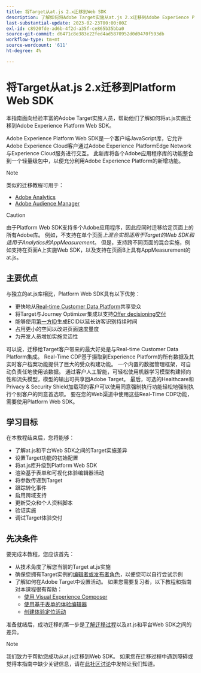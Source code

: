 ```yaml
---
title: 将Target从at.js 2.x迁移到Web SDK
description: 了解如何将Adobe Target实施从at.js 2.x迁移到Adobe Experience Platform Web SDK。 主题包括加载JavaScript库、发送参数、渲染活动以及其他值得注意的标注。
last-substantial-update: 2023-02-23T00:00:00Z
exl-id: c8920fde-ad6b-4f2d-a35f-ce865b35bba0
source-git-commit: d6471c8e383e22fed4ad5870952d0d0470f593db
workflow-type: tm+mt
source-wordcount: '611'
ht-degree: 4%

---
```


# 将Target从at.js 2.x迁移到Platform Web SDK

本指南面向经验丰富的Adobe Target实施人员，帮助他们了解如何将at.js实施迁移到Adobe Experience Platform Web SDK。

Adobe Experience Platform Web SDK是一个客户端JavaScript库，它允许Adobe Experience Cloud客户通过Adobe Experience PlatformEdge Network与Experience Cloud服务进行交互。 此新库将各个Adobe应用程序库的功能整合到一个轻量级包中，以便充分利用Adobe Experience Platform的新增功能。


>[!NOTE]
>
>类似的迁移教程可用于：
>
> * [Adobe Analytics](../tutorial-migrate-analytics-websdk/migration-to-websdk-overview.md)
> * [Adobe Audience Manager](https://experienceleague.adobe.com/zh-hans/docs/audience-manager/user-guide/migrate-to-web-sdk/appmeasurement-to-web-sdk)

>[!CAUTION]
>
> 由于Platform Web SDK支持多个Adobe应用程序，因此应同时迁移给定页面上的所有Adobe库。 例如，不支持在单个页面&#x200B;_上混合实现适用于Target的Web SDK和适用于Analytics的AppMeasurement_。 但是，支持跨不同页面的混合实施，例如支持在页面A上实施Web SDK，以及支持在页面B上具有AppMeasurement的at.js。



## 主要优点

与独立的at.js库相比，Platform Web SDK具有以下优势：

* 更快地从[Real-time Customer Data Platform](https://experienceleague.adobe.com/docs/platform-learn/tutorials/experience-cloud/next-hit-personalization.html?lang=zh-Hans)共享受众
* 将Target与Journey Optimizer集成以支持[Offer decisioning交付](https://experienceleague.adobe.com/docs/target/using/integrate/ajo/offer-decision.html)
* 能够使用[第一方ID](https://experienceleague.adobe.com/docs/platform-learn/data-collection/edge-network/generate-first-party-device-ids.html?lang=zh-Hans)生成ECID以延长访客识别持续时间
* 占用更小的空间以改进页面速度量度
* 为开发人员增加实施灵活性

可以说，迁移给Target客户带来的最大好处是与Real-time Customer Data Platform集成。 Real-Time CDP基于摄取到Experience Platform的所有数据及其实时客户档案功能提供了巨大的受众构建功能。 一个内置的数据管理框架，可自动负责任地使用该数据。 通过客户人工智能，可轻松使用机器学习模型构建倾向性和流失模型，模型的输出可共享回Adobe Target。 最后，可选的Healthcare和Privacy &amp; Security Shield加载项的客户可以使用同意强制执行功能轻松地强制执行个别客户的同意首选项。 要在您的Web渠道中使用这些Real-Time CDP功能，需要使用Platform Web SDK。

## 学习目标

在本教程结束后，您将能够：

* 了解at.js和平台Web SDK之间的Target实施差异
* 设置Target功能的初始配置
* 将at.js库升级到Platform Web SDK
* 渲染基于表单和可视化体验编辑器活动
* 将参数传递到Target
* 跟踪转化事件
* 启用跨域支持
* 更新受众和个人资料脚本
* 验证实施
* 调试Target体验交付


## 先决条件

要完成本教程，您应该首先：

* 从技术角度了解您当前的Target at.js实施
* 确保您拥有Target实例的[编辑者或发布者角色](https://experienceleague.adobe.com/docs/target/using/administer/manage-users/enterprise/properties-overview.html#section_8C425E43E5DD4111BBFC734A2B7ABC80)，以便您可以自行尝试示例
* 了解如何在Adobe Target中设置活动。 如果您需要复习者，以下教程和指南对本课程很有帮助：
   * [使用 Visual Experience Composer](https://experienceleague.adobe.com/docs/target-learn/tutorials/experiences/use-the-visual-experience-composer.html)
   * [使用基于表单的体验编辑器](https://experienceleague.adobe.com/docs/target-learn/tutorials/experiences/use-the-form-based-experience-composer.html)
   * [创建体验定位活动](https://experienceleague.adobe.com/docs/target-learn/tutorials/activities/create-experience-targeting-activities.html)

准备就绪后，成功迁移的第一步是[了解迁移过程](migration-overview.md)以及at.js和平台Web SDK之间的差异。

>[!NOTE]
>
>我们致力于帮助您成功从at.js迁移到Web SDK。 如果您在迁移过程中遇到障碍或觉得本指南中缺少关键信息，请在[此社区讨论](https://experienceleaguecommunities.adobe.com/t5/adobe-experience-platform-data/tutorial-discussion-migrate-target-from-at-js-to-web-sdk/m-p/575587#M463)中发帖让我们知道。
